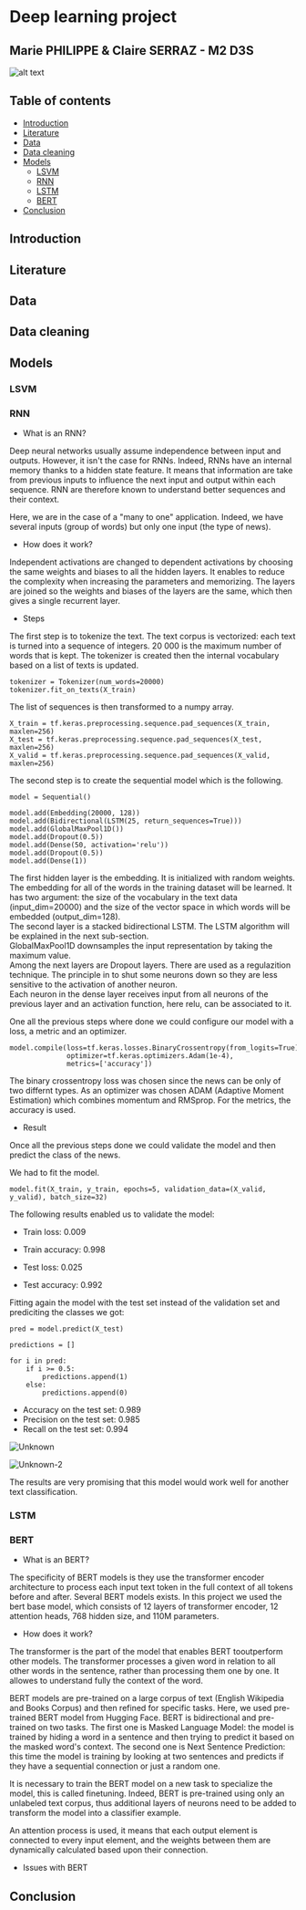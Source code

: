 # Deep learning project

## Marie PHILIPPE & Claire SERRAZ - M2 D3S

![alt text](https://www.tse-fr.eu/sites/all/themes/tse/images/site/logo-tse.png)

## Table of contents
* [Introduction](#introduction)
* [Literature](#literature)
* [Data](#data)
* [Data cleaning](#data-cleaning)
* [Models](#models)
	* [LSVM](#lsvm)
	* [RNN](#rnn)
	* [LSTM](#lstm)
	* [BERT](#bert)
* [Conclusion](#conclusion)

## Introduction


## Literature

## Data

## Data cleaning 

## Models
### LSVM
### RNN

* What is an RNN? 

Deep neural networks usually assume independence between input and outputs. However, it isn't the case for RNNs. Indeed, RNNs have an internal memory thanks to a hidden state feature. It means that information are take from previous inputs to influence the next input and output within each sequence. RNN are therefore known to understand better sequences and their context. 

Here, we are in the case of a "many to one" application. Indeed, we have several inputs (group of words) but only one input (the type of news). 

* How does it work? 

Independent activations are changed to dependent activations by choosing the same weights and biases to all the hidden layers. It enables to reduce the complexity when increasing the parameters and memorizing. The layers are joined so the weights and biases of the layers are the same, which then gives a single recurrent layer.

* Steps 

The first step is to tokenize the text. The text corpus is vectorized: each text is turned into a sequence of integers. 
20 000 is the maximum number of words that is kept.
The tokenizer is created then the internal vocabulary based on a list of texts is updated.

```
tokenizer = Tokenizer(num_words=20000)
tokenizer.fit_on_texts(X_train)
```

The list of sequences is then transformed to a numpy array. 

```
X_train = tf.keras.preprocessing.sequence.pad_sequences(X_train, maxlen=256)
X_test = tf.keras.preprocessing.sequence.pad_sequences(X_test, maxlen=256)
X_valid = tf.keras.preprocessing.sequence.pad_sequences(X_valid, maxlen=256)
```

The second step is to create the sequential model which is the following. 

```
model = Sequential()

model.add(Embedding(20000, 128))
model.add(Bidirectional(LSTM(25, return_sequences=True)))
model.add(GlobalMaxPool1D())
model.add(Dropout(0.5))
model.add(Dense(50, activation='relu'))
model.add(Dropout(0.5))
model.add(Dense(1))
```

The first hidden layer is the embedding. It is initialized with random weights. The embedding for all of the words in the training dataset will be learned. 
It has two argument: the size of the vocabulary in the text data (input_dim=20000) and the size of the vector space in which words will be embedded (output_dim=128).    
The second layer is a stacked bidirectional LSTM. The LSTM algorithm will be explained in the next sub-section.  
GlobalMaxPool1D downsamples the input representation by taking the maximum value.  
Among the next layers are Dropout layers. There are used as a regulazition technique. The principle in to shut some neurons down so they are less sensitive to the activation of another neuron.      
Each neuron in the dense layer receives input from all neurons of the previous layer and an activation function, here relu, can be associated to it.

One all the previous steps where done we could configure our model with a loss, a metric and an optimizer. 
```
model.compile(loss=tf.keras.losses.BinaryCrossentropy(from_logits=True),
              optimizer=tf.keras.optimizers.Adam(1e-4),
              metrics=['accuracy'])
```

The binary crossentropy loss was chosen since the news can be only of two differnt types. As an optimizer was chosen ADAM (Adaptive Moment Estimation) which combines momentum and RMSprop. For the metrics, the accuracy is used. 

* Result

Once all the previous steps done we could validate the model and then predict the class of the news. 

We had to fit the model. 
```
model.fit(X_train, y_train, epochs=5, validation_data=(X_valid, y_valid), batch_size=32)
```
The following results enabled us to validate the model:

* Train loss: 0.009
* Train accuracy: 0.998

* Test loss: 0.025
* Test accuracy: 0.992

Fitting again the model with the test set instead of the validation set and prediciting the classes we got:

```
pred = model.predict(X_test)
```
```
predictions = []

for i in pred:
    if i >= 0.5:
        predictions.append(1)
    else:
        predictions.append(0) 
```
* Accuracy on the test set: 0.989
* Precision on the test set: 0.985
* Recall on the test set: 0.994

![Unknown](https://user-images.githubusercontent.com/87387511/148624705-c33f5082-7e16-41b0-8001-09d8552cd216.png)

![Unknown-2](https://user-images.githubusercontent.com/87387511/148624703-f4aaa6bb-86f8-4efc-818f-cd6394921436.png)

The results are very promising that this model would work well for another text classification. 

### LSTM
### BERT

* What is an BERT?

The specificity of BERT models is they use the transformer encoder architecture to process each input text token in the full context of all tokens before and after. Several BERT models exists. In this project we used the bert base model, which consists of 12 layers of transformer encoder, 12 attention heads, 768 hidden size, and 110M parameters.

* How does it work? 

The transformer is the part of the model that enables BERT tooutperform other models. The transformer processes a given word in relation to all other words in the sentence, rather than processing them one by one. It allowes to understand fully the context of the word. 

BERT models are pre-trained on a large corpus of text (English Wikipedia and Books Corpus)  and then refined for specific tasks. Here, we used pre-trained BERT model from Hugging Face. BERT is bidirectional and pre-trained on two tasks. The first one is Masked Language Model: the model is trained by hiding a word in a sentence and then trying to predict it based on the masked word's context. The second one is Next Sentence Prediction: this time the model is training by looking at two sentences and predicts if they have a sequential connection or just a random one. 

It is necessary to train the BERT model on a new task to specialize the model, this is called finetuning. Indeed, BERT is pre-trained using only an unlabeled text corpus, thus additional layers of neurons need to be added to transform the model into a classifier example.

An attention process is used, it means that each output element is connected to every input element, and the weights between them are dynamically calculated based upon their connection. 





* Issues with BERT 





## Conclusion


